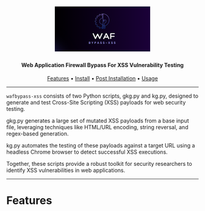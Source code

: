 <h1 align="center">
  <img src="static/wafbypassxss1.png" alt="wafbypass" width="250px">
  <br>
</h1>

<h4 align="center">Web Application Firewall Bypass For XSS Vulnerability Testing</h4>

<p align="center">
  <a href="#Features">Features</a> •
  <a href="#Install">Install</a> •
  <a href="#Post-Installation">Post Installation</a> •
  <a href="#Usage">Usage</a> 
  
</p>

---

`wafbypass-xss` consists of two Python scripts, gkg.py and kg.py, designed to generate and test Cross-Site Scripting (XSS) payloads for web security testing.

gkg.py generates a large set of mutated XSS payloads from a base input file, leveraging techniques like HTML/URL encoding, string reversal, and regex-based generation.

kg.py automates the testing of these payloads against a target URL using a headless Chrome browser to detect successful XSS executions.

Together, these scripts provide a robust toolkit for security researchers to identify XSS vulnerabilities in web applications.

---

# Features

